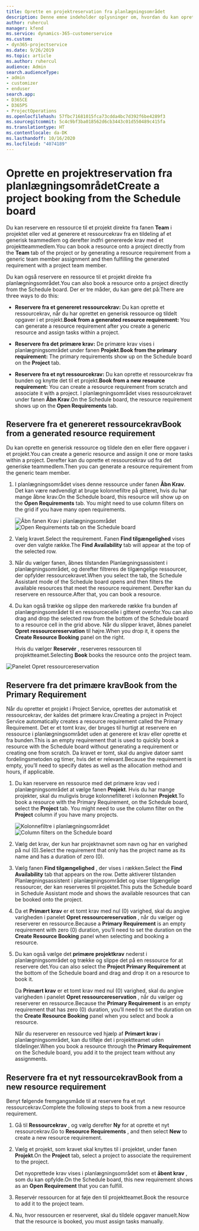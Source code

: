 ```yaml
---
title: Oprette en projektreservation fra planlægningsområdet
description: Denne emne indeholder oplysninger om, hvordan du kan oprette en projektreservation fra planlægningsområdet.
author: ruhercul
manager: kfend
ms.service: dynamics-365-customerservice
ms.custom:
- dyn365-projectservice
ms.date: 9/26/2019
ms.topic: article
ms.author: ruhercul
audience: Admin
search.audienceType:
- admin
- customizer
- enduser
search.app:
- D365CE
- D365PS
- ProjectOperations
ms.openlocfilehash: 57fbc71681015fca73cdda4bc7d392f6be4289f3
ms.sourcegitcommit: 5c4c9bf3ba018562d6cb3443c01d550489c415fa
ms.translationtype: HT
ms.contentlocale: da-DK
ms.lasthandoff: 10/16/2020
ms.locfileid: "4074189"
---
```

# <a name="create-a-project-booking-from-the-schedule-board"></a><span data-ttu-id="30a62-103">Oprette en projektreservation fra planlægningsområdet</span><span class="sxs-lookup"><span data-stu-id="30a62-103">Create a project booking from the Schedule board</span></span>

<span data-ttu-id="30a62-104">Du kan reservere en ressource til et projekt direkte fra fanen **Team** i projektet eller ved at generere et ressourcekrav fra en tildeling af et generisk teammedlem og derefter indfri genererede krav med et projektteammedlem.</span><span class="sxs-lookup"><span data-stu-id="30a62-104">You can book a resource onto a project directly from the **Team** tab of the project or by generating a resource requirement from a generic team member assignment and then fulfilling the generated requirement with a project team member.</span></span>

<span data-ttu-id="30a62-105">Du kan også reservere en ressource til et projekt direkte fra planlægningsområdet.</span><span class="sxs-lookup"><span data-stu-id="30a62-105">You can also book a resource onto a project directly from the Schedule board.</span></span> <span data-ttu-id="30a62-106">Der er tre måder, du kan gøre det på:</span><span class="sxs-lookup"><span data-stu-id="30a62-106">There are three ways to do this:</span></span>

- <span data-ttu-id="30a62-107">**Reservere fra et genereret ressourcekrav:** Du kan oprette et ressourcekrav, når du har oprettet en generisk ressource og tildelt opgaver i et projekt.</span><span class="sxs-lookup"><span data-stu-id="30a62-107">**Book from a generated resource requirement:** You can generate a resource requirement after you create a generic resource and assign tasks within a project.</span></span>

- <span data-ttu-id="30a62-108">**Reservere fra det primære krav:** De primære krav vises i planlægningsområdet under fanen **Projekt**.</span><span class="sxs-lookup"><span data-stu-id="30a62-108">**Book from the primary requirement:** The primary requirements show up on the Schedule board on the **Project** tab.</span></span> 

- <span data-ttu-id="30a62-109">**Reservere fra et nyt ressourcekrav:** Du kan oprette et ressourcekrav fra bunden og knytte det til et projekt.</span><span class="sxs-lookup"><span data-stu-id="30a62-109">**Book from a new resource requirement:** You can create a resource requirement from scratch and associate it with a project.</span></span> <span data-ttu-id="30a62-110">I planlægningsområdet vises ressourcekravet under fanen **Åbn Krav**.</span><span class="sxs-lookup"><span data-stu-id="30a62-110">On the Schedule board, the resource requirement shows up on the **Open Requirements** tab.</span></span>

## <a name="book-from-a-generated-resource-requirement"></a><span data-ttu-id="30a62-111">Reservere fra et genereret ressourcekrav</span><span class="sxs-lookup"><span data-stu-id="30a62-111">Book from a generated resource requirement</span></span>

<span data-ttu-id="30a62-112">Du kan oprette en generisk ressource og tildele den en eller flere opgaver i et projekt.</span><span class="sxs-lookup"><span data-stu-id="30a62-112">You can create a generic resource and assign it one or more tasks within a project.</span></span> <span data-ttu-id="30a62-113">Derefter kan du oprette et ressourcekrav ud fra det generiske teammedlem.</span><span class="sxs-lookup"><span data-stu-id="30a62-113">Then you can generate a resource requirement from the generic team member.</span></span> 

1.  <span data-ttu-id="30a62-114">I planlægningsområdet vises denne ressource under fanen **Åbn Krav**. Det kan være nødvendigt at bruge kolonnefiltre på gitteret, hvis du har mange åbne krav.</span><span class="sxs-lookup"><span data-stu-id="30a62-114">On the Schedule board, this resource will show up on the **Open Requirements** tab. You might need to use column filters on the grid if you have many open requirements.</span></span> 

    <span data-ttu-id="30a62-115">![Åbn fanen Krav i planlægningsområdet](media/FAQ-Project-Booking-Schedule-Board-1.png "Skærmbillede af reservations- og tildelingstabel")</span><span class="sxs-lookup"><span data-stu-id="30a62-115">![Open Requirements tab on the Schedule board](media/FAQ-Project-Booking-Schedule-Board-1.png "Screenshot of bookings and assignments table")</span></span>

2. <span data-ttu-id="30a62-116">Vælg kravet.</span><span class="sxs-lookup"><span data-stu-id="30a62-116">Select the requirement.</span></span> <span data-ttu-id="30a62-117">Fanen **Find tilgængelighed** vises over den valgte række.</span><span class="sxs-lookup"><span data-stu-id="30a62-117">The **Find Availability** tab will appear at the top of the selected row.</span></span>
 
3. <span data-ttu-id="30a62-118">Når du vælger fanen, åbnes tilstanden Planlægningsassistent i planlægningsområdet, og derefter filtreres de tilgængelige ressourcer, der opfylder ressourcekravet.</span><span class="sxs-lookup"><span data-stu-id="30a62-118">When you select the tab, the Schedule Assistant mode of the Schedule board opens and then filters the available resources that meet the resource requirement.</span></span> <span data-ttu-id="30a62-119">Derefter kan du reservere en ressource.</span><span class="sxs-lookup"><span data-stu-id="30a62-119">After that, you can book a resource.</span></span>

4. <span data-ttu-id="30a62-120">Du kan også trække og slippe den markerede række fra bunden af planlægningsområdet til en ressourcecelle i gitteret ovenfor.</span><span class="sxs-lookup"><span data-stu-id="30a62-120">You can also drag and drop the selected row from the bottom of the Schedule board to a resource cell in the grid above.</span></span> <span data-ttu-id="30a62-121">Når du slipper kravet, åbnes panelet **Opret ressourcereservation** til højre.</span><span class="sxs-lookup"><span data-stu-id="30a62-121">When you drop it, it opens the **Create Resource Booking** panel on the right.</span></span>

    <span data-ttu-id="30a62-122">Hvis du vælger **Reservér** , reserveres ressourcen til projektteamet.</span><span class="sxs-lookup"><span data-stu-id="30a62-122">Selecting **Book** books the resource onto the project team.</span></span>

![Panelet Opret ressourcereservation](media/FAQ-Project-Booking-Schedule-Board-6.png "")
 

## <a name="book-from-the-primary-requirement"></a><span data-ttu-id="30a62-124">Reservere fra det primære krav</span><span class="sxs-lookup"><span data-stu-id="30a62-124">Book from the Primary Requirement</span></span>

<span data-ttu-id="30a62-125">Når du opretter et projekt i Project Service, oprettes der automatisk et ressourcekrav, der kaldes det primære krav.</span><span class="sxs-lookup"><span data-stu-id="30a62-125">Creating a project in Project Service automatically creates a resource requirement called the Primary Requirement.</span></span> <span data-ttu-id="30a62-126">Det er et tomt krav, der bruges til hurtigt at reservere en ressource i planlægningsområdet uden at generere et krav eller oprette et fra bunden.</span><span class="sxs-lookup"><span data-stu-id="30a62-126">This is an empty requirement that is used to quickly book a resource with the Schedule board without generating a requirement or creating one from scratch.</span></span> <span data-ttu-id="30a62-127">Da kravet er tomt, skal du angive datoer samt fordelingsmetoden og timer, hvis det er relevant.</span><span class="sxs-lookup"><span data-stu-id="30a62-127">Because the requirement is empty, you’ll need to specify dates as well as the allocation method and hours, if applicable.</span></span> 

1. <span data-ttu-id="30a62-128">Du kan reservere en ressource med det primære krav ved i planlægningsområdet at vælge fanen **Projekt**. Hvis du har mange projekter, skal du muligvis bruge kolonnefilteret i kolonnen **Projekt**.</span><span class="sxs-lookup"><span data-stu-id="30a62-128">To book a resource with the Primary Requirement, on the Schedule board, select the **Project** tab. You might need to use the column filter on the **Project** column if you have many projects.</span></span>

   <span data-ttu-id="30a62-129">![Kolonnefiltre i planlægningsområdet](media/FAQ-Project-Booking-Schedule-Board-2.png "Skærmbillede af reservations- og tildelingstabel")</span><span class="sxs-lookup"><span data-stu-id="30a62-129">![Column filters on the Schedule board](media/FAQ-Project-Booking-Schedule-Board-2.png "Screenshot of bookings and assignments table")</span></span>

2. <span data-ttu-id="30a62-130">Vælg det krav, der kun har projektnavnet som navn og har en varighed på nul (0).</span><span class="sxs-lookup"><span data-stu-id="30a62-130">Select the requirement that only has the project name as its name and has a duration of zero (0).</span></span>

3. <span data-ttu-id="30a62-131">Vælg fanen **Find tilgængelighed** , der vises i rækken.</span><span class="sxs-lookup"><span data-stu-id="30a62-131">Select the **Find Availability** tab that appears on the row.</span></span> <span data-ttu-id="30a62-132">Dette aktiverer tilstanden Planlægningsassistent i planlægningsområdet og viser tilgængelige ressourcer, der kan reserveres til projektet.</span><span class="sxs-lookup"><span data-stu-id="30a62-132">This puts the Schedule board in Schedule Assistant mode and shows the available resources that can be booked onto the project.</span></span>

4. <span data-ttu-id="30a62-133">Da et **Primært krav** er et tomt krav med nul (0) varighed, skal du angive varigheden i panelet **Opret ressourcereservation** , når du vælger og reserverer en ressource.</span><span class="sxs-lookup"><span data-stu-id="30a62-133">Because a **Primary Requirement** is an empty requirement with zero (0) duration, you’ll need to set the duration on the **Create Resource Booking** panel when selecting and booking a resource.</span></span>

5. <span data-ttu-id="30a62-134">Du kan også vælge det **primære projektkrav** nederst i planlægningsområdet og trække og slippe det på en ressource for at reservere det.</span><span class="sxs-lookup"><span data-stu-id="30a62-134">You can also select the **Project Primary Requirement** at the bottom of the Schedule board and drag and drop it on a resource to book it.</span></span>
 
    <span data-ttu-id="30a62-135">Da **Primært krav** er et tomt krav med nul (0) varighed, skal du angive varigheden i panelet **Opret ressourcereservation** , når du vælger og reserverer en ressource.</span><span class="sxs-lookup"><span data-stu-id="30a62-135">Because the **Primary Requirement** is an empty requirement that has zero (0) duration, you’ll need to set the duration on the **Create Resource Booking** panel when you select and book a resource.</span></span>
 
    <span data-ttu-id="30a62-136">Når du reserverer en ressource ved hjælp af **Primært krav** i planlægningsområdet, kan du tilføje det i projektteamet uden tildelinger.</span><span class="sxs-lookup"><span data-stu-id="30a62-136">When you book a resource through the **Primary Requirement** on the Schedule board, you add it to the project team without any assignments.</span></span>
 
## <a name="book-from-a-new-resource-requirement"></a><span data-ttu-id="30a62-137">Reservere fra et nyt ressourcekrav</span><span class="sxs-lookup"><span data-stu-id="30a62-137">Book from a new resource requirement</span></span>
<span data-ttu-id="30a62-138">Benyt følgende fremgangsmåde til at reservere fra et nyt ressourcekrav.</span><span class="sxs-lookup"><span data-stu-id="30a62-138">Complete the following steps to book from a new resource requirement.</span></span> 

1. <span data-ttu-id="30a62-139">Gå til **Ressourcekrav** , og vælg derefter **Ny** for at oprette et nyt ressourcekrav.</span><span class="sxs-lookup"><span data-stu-id="30a62-139">Go to **Resource Requirements** , and then select **New** to create a new resource requirement.</span></span>

2. <span data-ttu-id="30a62-140">Vælg et projekt, som kravet skal knyttes til i projektet, under fanen **Projekt**.</span><span class="sxs-lookup"><span data-stu-id="30a62-140">On the **Project** tab, select a project to associate the requirement to the project.</span></span>
 
    <span data-ttu-id="30a62-141">Det nyoprettede krav vises i planlægningsområdet som et **åbent krav** , som du kan opfylde.</span><span class="sxs-lookup"><span data-stu-id="30a62-141">On the Schedule board, this new requirement shows as an **Open Requirement** that you can fulfill.</span></span>

3. <span data-ttu-id="30a62-142">Reservér ressourcen for at føje den til projektteamet.</span><span class="sxs-lookup"><span data-stu-id="30a62-142">Book the resource to add it to the project team.</span></span>

4. <span data-ttu-id="30a62-143">Nu, hvor ressourcen er reserveret, skal du tildele opgaver manuelt.</span><span class="sxs-lookup"><span data-stu-id="30a62-143">Now that the resource is booked, you must assign tasks manually.</span></span>

